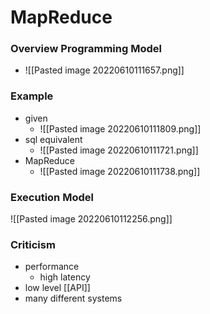 # MapReduce
### Overview Programming Model
+ ![[Pasted image 20220610111657.png]]

### Example
+ given
	+ ![[Pasted image 20220610111809.png]]
+ sql equivalent
	+ ![[Pasted image 20220610111721.png]]
+ MapReduce
	+ ![[Pasted image 20220610111738.png]]

### Execution Model
![[Pasted image 20220610112256.png]]

### Criticism
+ performance
	+ high latency
+ low level [[API]]
+ many different systems